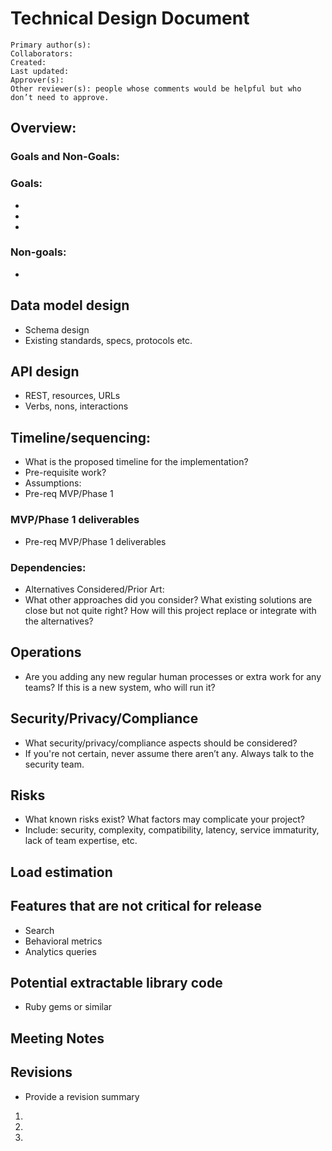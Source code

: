 # Technical Design Document

```
Primary author(s):
Collaborators:
Created:
Last updated:
Approver(s):
Other reviewer(s): people whose comments would be helpful but who don’t need to approve. 
```

## Overview:

### Goals and Non-Goals: 

### Goals:

*
*
*

### Non-goals:

*

## Data model design

* Schema design
* Existing standards, specs, protocols etc.

## API design

* REST, resources, URLs
* Verbs, nons, interactions


## Timeline/sequencing:

* What is the proposed timeline for the implementation?
* Pre-requisite work?
* Assumptions:
* Pre-req MVP/Phase 1

### MVP/Phase 1 deliverables

* Pre-req MVP/Phase 1 deliverables

### Dependencies:

* Alternatives Considered/Prior Art:
* What other approaches did you consider? What existing solutions are close but not quite right? How will this project replace or integrate with the alternatives?

## Operations

* Are you adding any new regular human processes or extra work for any teams? If this is a new system, who will run it? 

## Security/Privacy/Compliance

* What security/privacy/compliance aspects should be considered?
* If you're not certain, never assume there aren’t any. Always talk to the security team.

## Risks

* What known risks exist? What factors may complicate your project?
* Include: security, complexity, compatibility, latency, service immaturity, lack of team expertise, etc.

## Load estimation

## Features that are not critical for release

* Search
* Behavioral metrics
* Analytics queries

## Potential extractable library code

* Ruby gems or similar


## Meeting Notes

## Revisions

* Provide a revision summary

1.
1.
1.

